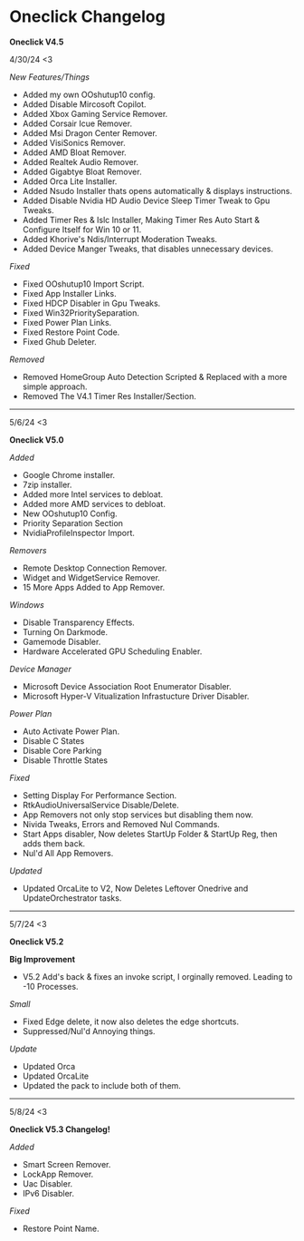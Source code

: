 # Oneclick Changelog

**Oneclick V4.5**

4/30/24 <3

*New Features/Things*
- Added my own OOshutup10 config.
- Added Disable Mircosoft Copilot.
- Added Xbox Gaming Service Remover.
- Added Corsair Icue Remover.
- Added Msi Dragon Center Remover.
- Added VisiSonics Remover.
- Added AMD Bloat Remover.
- Added Realtek Audio Remover.
- Added Gigabtye Bloat Remover.
- Added Orca Lite Installer.
- Added Nsudo Installer thats opens automatically & displays instructions.
- Added Disable Nvidia HD Audio Device Sleep Timer Tweak to Gpu Tweaks.
- Added Timer Res & Islc Installer, Making Timer Res Auto Start & Configure Itself for Win 10 or 11.
- Added Khorive's Ndis/Interrupt Moderation Tweaks.
- Added Device Manger Tweaks, that disables unnecessary devices.

*Fixed* 
- Fixed OOshutup10 Import Script.
- Fixed App Installer Links.
- Fixed HDCP Disabler in Gpu Tweaks.
- Fixed Win32PrioritySeparation.
- Fixed Power Plan Links.
- Fixed Restore Point Code.
- Fixed Ghub Deleter.

*Removed*
- Removed HomeGroup Auto Detection Scripted & Replaced with a more simple approach.
- Removed The V4.1 Timer Res Installer/Section.

---

5/6/24 <3

**Oneclick V5.0**

*Added*
- Google Chrome installer.
- 7zip installer.
- Added more Intel services to debloat.
- Added more AMD services to debloat.
- New OOshutup10 Config.
- Priority Separation Section
- NvidiaProfileInspector Import.

*Removers*
- Remote Desktop Connection Remover.
- Widget and WidgetService Remover.
- 15 More Apps Added to App Remover.

*Windows*
- Disable Transparency Effects.
- Turning On Darkmode.
- Gamemode Disabler. 
- Hardware Accelerated GPU Scheduling Enabler.

*Device Manager*
- Microsoft Device Association Root Enumerator Disabler.
- Microsoft Hyper-V Vitualization Infrastucture Driver Disabler.

*Power Plan*
- Auto Activate Power Plan.
- Disable C States
- Disable Core Parking
- Disable Throttle States

*Fixed*
- Setting Display For Performance Section.
- RtkAudioUniversalService Disable/Delete.
- App Removers not only stop services but disabling them now.
- Nivida Tweaks, Errors and Removed Nul Commands.
- Start Apps disabler, Now deletes StartUp Folder & StartUp Reg, then adds them back.
- Nul'd All App Removers.

*Updated*
- Updated OrcaLite to V2, Now Deletes Leftover Onedrive and UpdateOrchestrator tasks. 

---

5/7/24 <3

**Oneclick V5.2**

**Big Improvement**
- V5.2 Add's back & fixes an invoke script, I orginally removed. 
Leading to -10 Processes.

*Small*
- Fixed Edge delete, it now also deletes the edge shortcuts.
- Suppressed/Nul'd Annoying things.

*Update*
- Updated Orca
- Updated OrcaLite
- Updated the pack to include both of them.

---

5/8/24 <3

**Oneclick V5.3 Changelog!**

*Added*
- Smart Screen Remover.
- LockApp Remover.
- Uac Disabler.
- IPv6 Disabler.


*Fixed*
- Restore Point Name.

  
